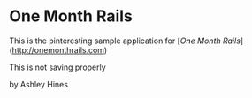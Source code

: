 # One Month Rails

This is the pinteresting sample application for [*One Month Rails*] (http://onemonthrails.com)

This is not saving properly

by Ashley Hines